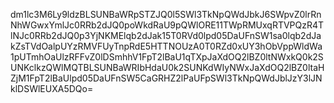 dm1lc3M6Ly9ldzBLSUNBaWRpSTZJQ0l5SWl3TkNpQWdJbkJ6SWpvZ0lrRnNhWGwxYmlJc0RRb2dJQ0poWkdRaU9pQWlORE11TWpRMUxqRTVPQzR4TlNJc0RRb2dJQ0p3YjNKMElqb2dJak15T0RVd0lpd05DaUFnSW1sa0lqb2dJakZsTVdOalpUYzRMVFUyTnpRdE5HTTNOUzA0T0RZd0xUY3hObVppWldWa1pUTmhOaUlzRFFvZ0lDSmhhV1FpT2lBaU1qTXpJaXdOQ2lBZ0ltNWxkQ0k2SUNKclkzQWlMQTBLSUNBaWRIbHdaU0k2SUNKdWIyNWxJaXdOQ2lBZ0ltaHZjM1FpT2lBaUlpd05DaUFnSW5CaGRHZ2lPaUFpSWl3TkNpQWdJblJzY3lJNklDSWlEUXA5DQo=
